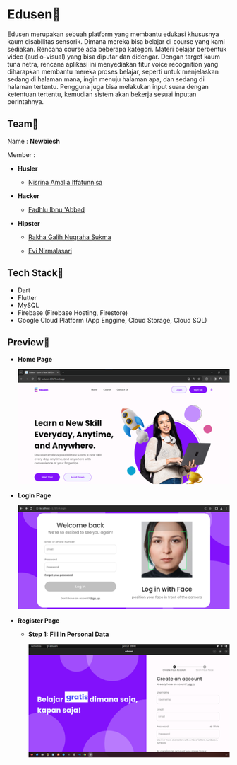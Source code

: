 # Edusen🚀

Edusen merupakan sebuah platform yang membantu edukasi khususnya kaum disabilitas sensorik. Dimana mereka bisa belajar di course yang kami sediakan. Rencana course ada beberapa kategori. Materi belajar berbentuk video (audio-visual) yang bisa diputar dan didengar. Dengan target kaum tuna netra, rencana aplikasi ini menyediakan fitur voice recognition yang diharapkan membantu mereka proses belajar, seperti untuk menjelaskan sedang di halaman mana, ingin menuju halaman apa, dan sedang di halaman tertentu. Pengguna juga bisa melakukan input suara dengan ketentuan tertentu, kemudian sistem akan bekerja sesuai inputan perintahnya.

## Team🧠

Name : **Newbiesh**

Member : 

- **Husler**

    - [Nisrina Amalia Iffatunnisa](mailto:nisrinaamaliaiffatunnisa@gmail.com)

- **Hacker**

    - [Fadhlu Ibnu 'Abbad](mailto:fadhluibnua@gmail.com)

- **Hipster**
        
    - [Rakha Galih Nugraha Sukma](mailto:rakhagalih19@gmail.com)

    - [Evi Nirmalasari](mailto:evinirmalaaaa@gmail.com)
        

## Tech Stack🤖

- Dart
- Flutter
- MySQL
- Firebase (Firebase Hosting, Firestore)
- Google Cloud Platform (App Enggine, Cloud Storage, Cloud SQL)

## Preview👀

- **Home Page**

    ![Homepage](https://github.com/fadhluibnu/edusen/blob/main/edusen-frontend/assets/images/Screenshot%202024-01-19%20003825.png?raw=true)

- **Login Page**

    ![loginpage](https://github.com/fadhluibnu/edusen/blob/main/edusen-frontend/assets/images/Screenshot%20from%202024-01-13%2004-11-26.png?raw=true)

- **Register Page**

    - **Step 1: Fill In Personal Data**

        ![step1register](https://github.com/fadhluibnu/edusen/blob/main/edusen-frontend/assets/images/Screenshot%20from%202024-01-13%2009-41-03.png?raw=true)


        
